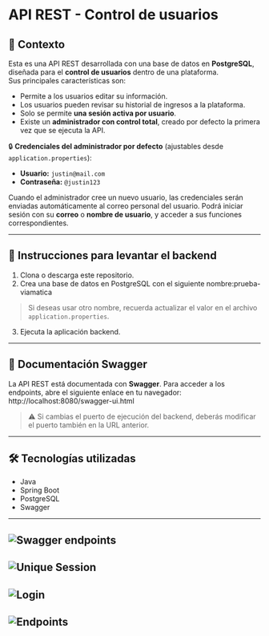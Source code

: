 # API REST - Control de usuarios

## 🧩 Contexto

Esta es una API REST desarrollada con una base de datos en **PostgreSQL**, diseñada para el **control de usuarios** dentro de una plataforma.  
Sus principales características son:

- Permite a los usuarios editar su información.
- Los usuarios pueden revisar su historial de ingresos a la plataforma.
- Solo se permite **una sesión activa por usuario**.
- Existe un **administrador con control total**, creado por defecto la primera vez que se ejecuta la API.

🔒 **Credenciales del administrador por defecto** (ajustables desde `application.properties`):

- **Usuario:** `justin@mail.com`  
- **Contraseña:** `@justin123`

Cuando el administrador cree un nuevo usuario, las credenciales serán enviadas automáticamente al correo personal del usuario. Podrá iniciar sesión con su **correo** o **nombre de usuario**, y acceder a sus funciones correspondientes.

---

## 🚀 Instrucciones para levantar el backend

1. Clona o descarga este repositorio.
2. Crea una base de datos en PostgreSQL con el siguiente nombre:prueba-viamatica
> Si deseas usar otro nombre, recuerda actualizar el valor en el archivo `application.properties`.
3. Ejecuta la aplicación backend.

---

## 📄 Documentación Swagger

La API REST está documentada con **Swagger**. Para acceder a los endpoints, abre el siguiente enlace en tu navegador:
http://localhost:8080/swagger-ui.html
> ⚠️ Si cambias el puerto de ejecución del backend, deberás modificar el puerto también en la URL anterior.

---

## 🛠️ Tecnologías utilizadas

- Java
- Spring Boot
- PostgreSQL
- Swagger

---
![Swagger endpoints](https://uniandeseduec-my.sharepoint.com/:i:/g/personal/justinmg45_uniandes_edu_ec/ESDnl5jWVPVIsocDlfR6LE4BpeCDbrVDMQAD7D95T1rCcw?e=qjwJNE)
---
![Unique Session](https://uniandeseduec-my.sharepoint.com/:i:/g/personal/justinmg45_uniandes_edu_ec/EWdvE4sYv_JIlQDSmkkt9zgBwiJRyHm3dfAJTIYbH8en9Q?e=PZ2Grc)
---
![Login](https://uniandeseduec-my.sharepoint.com/:i:/g/personal/justinmg45_uniandes_edu_ec/ERgXqyJEispPrSC6T7CCtG0B_Q0Al1bQC2_S0xiRloDpdw?e=1MYilg)
---
![Endpoints](https://uniandeseduec-my.sharepoint.com/:i:/g/personal/justinmg45_uniandes_edu_ec/EeSy8gAZL9NBn7KWpXV4kAsB0SjUu2zrH-NnUJBnsiLbCg?e=AXUWCh)
---
